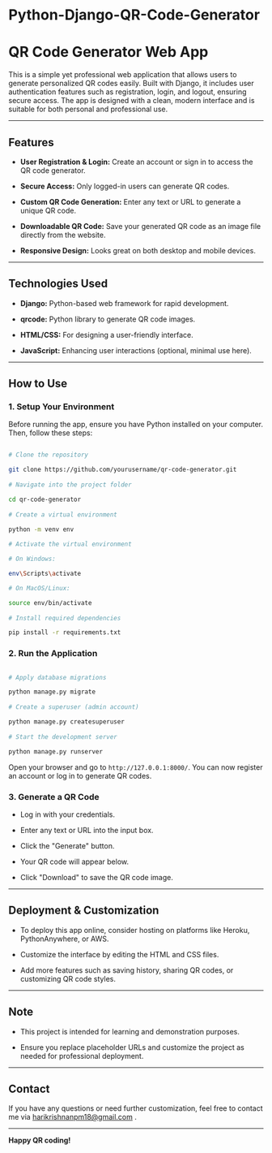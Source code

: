 # Python-Django-QR-Code-Generator
# QR Code Generator Web App
 
This is a simple yet professional web application that allows users to generate personalized QR codes easily. Built with Django, it includes user authentication features such as registration, login, and logout, ensuring secure access. The app is designed with a clean, modern interface and is suitable for both personal and professional use.
 
---
 
## Features
 
- **User Registration & Login:** Create an account or sign in to access the QR code generator.

- **Secure Access:** Only logged-in users can generate QR codes.

- **Custom QR Code Generation:** Enter any text or URL to generate a unique QR code.

- **Downloadable QR Code:** Save your generated QR code as an image file directly from the website.

- **Responsive Design:** Looks great on both desktop and mobile devices.
 
---
 
## Technologies Used
 
- **Django:** Python-based web framework for rapid development.

- **qrcode:** Python library to generate QR code images.

- **HTML/CSS:** For designing a user-friendly interface.

- **JavaScript:** Enhancing user interactions (optional, minimal use here).
 
---
 
## How to Use
 
### 1. Setup Your Environment
 
Before running the app, ensure you have Python installed on your computer. Then, follow these steps:
 
```bash

# Clone the repository

git clone https://github.com/yourusername/qr-code-generator.git
 
# Navigate into the project folder

cd qr-code-generator
 
# Create a virtual environment

python -m venv env
 
# Activate the virtual environment

# On Windows:

env\Scripts\activate

# On MacOS/Linux:

source env/bin/activate
 
# Install required dependencies

pip install -r requirements.txt

```
 
### 2. Run the Application
 
```bash

# Apply database migrations

python manage.py migrate
 
# Create a superuser (admin account)

python manage.py createsuperuser
 
# Start the development server

python manage.py runserver

```
 
Open your browser and go to `http://127.0.0.1:8000/`. You can now register an account or log in to generate QR codes.
 
### 3. Generate a QR Code
 
- Log in with your credentials.

- Enter any text or URL into the input box.

- Click the "Generate" button.

- Your QR code will appear below.

- Click "Download" to save the QR code image.
 
---
 
## Deployment & Customization
 
- To deploy this app online, consider hosting on platforms like Heroku, PythonAnywhere, or AWS.

- Customize the interface by editing the HTML and CSS files.

- Add more features such as saving history, sharing QR codes, or customizing QR code styles.

---
 
## Note
 
- This project is intended for learning and demonstration purposes.

- Ensure you replace placeholder URLs and customize the project as needed for professional deployment.
 
---
 
## Contact
 
If you have any questions or need further customization, feel free to contact me via harikrishnanpm18@gmail.com .
 
---
 
**Happy QR coding!**
 
